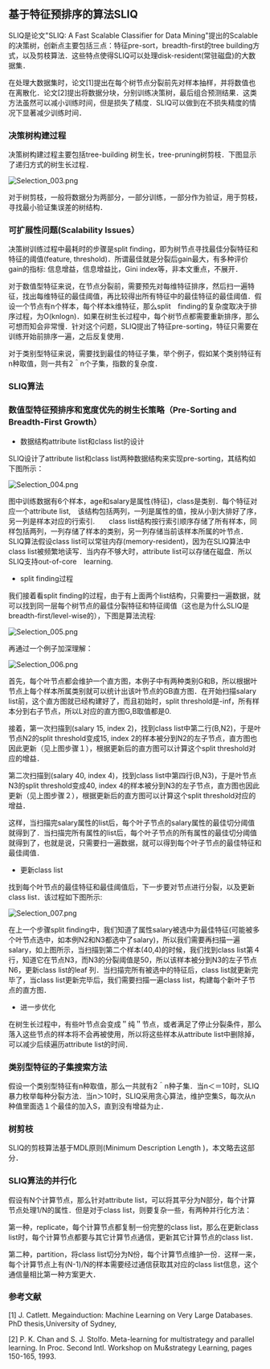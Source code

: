 ## 基于特征预排序的算法SLIQ

SLIQ是论文"SLIQ: A Fast Scalable Classifier for Data Mining"提出的Scalable的决策树，创新点主要包括三点：特征pre-sort，breadth-first的tree building方式，以及剪枝算法．这些特点使得SLIQ可以处理disk-resident(常驻磁盘)的大数据集．

在处理大数据集时，论文[1]提出在每个树节点分裂前先对样本抽样，并将数值也在离散化．论文[2]提出将数据分块，分别训练决策树，最后组合预测结果．这类方法虽然可以减小训练时间，但是损失了精度．SLIQ可以做到在不损失精度的情况下显著减少训练时间．



### 决策树构建过程

决策树构建过程主要包括tree-building 树生长，tree-pruning树剪枝．下图显示了递归方式的树生长过程．


![Selection_003.png](https://github.com/wepe/efficient-decision-tree-notes/blob/master/images/Selection_003.png)


对于树剪枝，一般将数据分为两部分，一部分训练，一部分作为验证，用于剪枝，寻找最小验证集误差的树结构．


### 可扩展性问题(Scalability Issues）

决策树训练过程中最耗时的步骤是split finding，即为树节点寻找最佳分裂特征和特征的阈值(feature, threshold)．所谓最佳就是分裂后gain最大，有多种评价gain的指标: 信息增益，信息增益比，Gini index等，非本文重点，不展开．

对于数值型特征来说，在节点分裂前，需要预先对每维特征排序，然后扫一遍特征，找出每维特征的最佳阈值，再比较得出所有特征中的最佳特征的最佳阈值．假设一个节点有n个样本，每个样本k维特征，那么split　finding的复杂度取决于排序过程，为O(knlogn)．如果在树生长过程中，每个树节点都需要重新排序，那么可想而知会非常慢．针对这个问题，SLIQ提出了特征pre-sorting，特征只需要在训练开始前排序一遍，之后反复使用．

对于类别型特征来说，需要找到最佳的特征子集，举个例子，假如某个类别特征有n种取值，则一共有2＾n个子集，指数的复杂度．


### SLIQ算法

### 数值型特征预排序和宽度优先的树生长策略（Pre-Sorting and Breadth-First Growth）

- 数据结构attribute list和class list的设计

SLIQ设计了attribute list和class list两种数据结构来实现pre-sorting，其结构如下图所示：

![Selection_004.png](https://github.com/wepe/efficient-decision-tree-notes/blob/master/images/Selection_004.png)


图中训练数据有6个样本，age和salary是属性(特征)，class是类别．每个特征对应一个attribute list,　该结构包括两列，一列是属性的值，按从小到大排好了序，另一列是样本对应的行索引.　　class list结构按行索引顺序存储了所有样本，同样包括两列，一列存储了样本的类别，另一列存储当前该样本所属的叶节点．SLIQ算法假设class list可以常驻内存(memory-resident)，因为在SLIQ算法中class list被频繁地读写．当内存不够大时，attribute list可以存储在磁盘．所以SLIQ支持out-of-core　learning.

- split finding过程

我们接着看split finding的过程，由于有上面两个list结构，只需要扫一遍数据，就可以找到同一层每个树节点的最佳分裂特征和特征阈值（这也是为什么SLIQ是breadth-first/level-wise的），下图是算法流程:

![Selection_005.png](https://github.com/wepe/efficient-decision-tree-notes/blob/master/images/Selection_005.png)


再通过一个例子加深理解：

![Selection_006.png](https://github.com/wepe/efficient-decision-tree-notes/blob/master/images/Selection_006.png)


首先，每个叶节点都会维护一个直方图，本例子中有两种类别G和B，所以根据叶节点上每个样本所属类别就可以统计出该叶节点的GB直方图．在开始扫描salary　list前，这个直方图就已经构建好了，而且初始时，split threshold是-inf，所有样本分到右子节点，所以L对应的直方图G,B取值都是0.　

接着，第一次扫描到(salary 15, index 2)，找到class list中第二行(B,N2)，于是叶节点N2的split threshold变成15, index 2的样本被分到N2的左子节点，直方图也因此更新（见上图步骤１），根据更新后的直方图可以计算这个split threshold对应的增益．

第二次扫描到(salary 40, index 4)，找到class list中第四行(B,N3)，于是叶节点N3的split threshold变成40, index 4的样本被分到N3的左子节点，直方图也因此更新（见上图步骤２），根据更新后的直方图可以计算这个split threshold对应的增益．

这样，当扫描完salary属性的list后，每个叶子节点的salary属性的最佳切分阈值就得到了．当扫描完所有属性的list后，每个叶子节点的所有属性的最佳切分阈值就得到了，也就是说，只需要扫一遍数据，就可以得到每个叶子节点的最佳特征和最佳阈值．

- 更新class list

找到每个叶节点的最佳特征和最佳阈值后，下一步要对节点进行分裂，以及更新class list．该过程如下图所示:

![Selection_007.png](https://github.com/wepe/efficient-decision-tree-notes/blob/master/images/Selection_007.png)


在上一个步骤split finding中，我们知道了属性salary被选中为最佳特征(可能被多个叶节点选中，如本例N2和N3都选中了salary)，所以我们需要再扫描一遍salary，如上图所示，当扫描到第二个样本(40,4)的时候，我们找到class list第４行，知道它在节点N3，而N3的分裂阈值是50，所以该样本被分到N3的左子节点N6，更新class list的leaf 列．当扫描完所有被选中的特征后，class list就更新完毕了，当class list更新完毕后，我们需要扫描一遍class list，构建每个新叶子节点的直方图．

- 进一步优化

在树生长过程中，有些叶节点会变成＂纯＂节点，或者满足了停止分裂条件，那么落入这些节点的样本将不会再被使用，所以将这些样本从attribute list中删除掉，可以减少后续遍历attribute list的时间．


### 类别型特征的子集搜索方法

假设一个类别型特征有n种取值，那么一共就有2＾n种子集．当n＜＝10时，SLIQ暴力枚举每种分裂方法．当n＞10时，SLIQ采用贪心算法，维护空集S，每次从n种值里面选１个最佳的加入S，直到没有增益为止．


### 树剪枝

SLIQ的剪枝算法基于MDL原则(Minimum Description Length )，本文略去这部分．


### SLIQ算法的并行化

假设有N个计算节点，那么针对attribute list，可以将其平分为N部分，每个计算节点处理1/N的属性．但是对于class list，则要复杂一些，有两种并行化方法：

第一种，replicate，每个计算节点都复制一份完整的class list，那么在更新class list时，每个计算节点都要与其它计算节点通信，更新其它计算节点的class list．

第二种，partition，将class list切分为N份，每个计算节点维护一份．这样一来，每个计算节点上有(N-1)/N的样本需要经过通信获取其对应的class list信息，这个通信量相比第一种方案更大．


### 参考文献


[1] J. Catlett. Megainduction: Machine Learning on Very Large Databases. PhD thesis,University of Sydney, 

[2] P. K. Chan and S. J. StoIfo. Meta-learning for multistrategy and parallel learning. In Proc. Second Intl. Workshop on Mu&strategy Learning, pages 150-165, 1993. 
